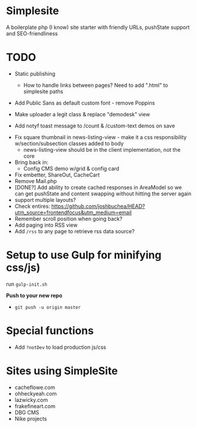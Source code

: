 Simplesite
============

A boilerplate php (I know) site starter with friendly URLs, pushState support and SEO-friendliness


# TODO

- Static publishing
  - How to handle links between pages? Need to add ".html" to simplesite paths
- Add Public Sans as default custom font - remove Poppins

- Make uploader a legit class & replace "demodesk" view
- Add notyf toast message to /count & /custom-text demos on save
* Fix square thumbnail in news-listing-view - make it a css responsibility w/section/subsection classes added to body
  * news-listing-view should be in the client implementation, not the core
* Bring back in:
  * Config CMS demo w/grid & config card
* Fix embetter, ShareOut, CacheCart
* Remove Mail.php
* [DONE?] Add ability to create cached responses in AreaModel so we can get pushState and content swapping without hitting the server again
* support multiple layouts?
* Check <head> entires: https://github.com/joshbuchea/HEAD?utm_source=frontendfocus&utm_medium=email
* Remember scroll position when going back?
* Add paging into RSS view
* Add `/rss` to any page to retrieve rss data source?


# Setup to use Gulp for minifying css/js)

run `gulp-init.sh`

**Push to your new repo**

* `git push -u origin master`

# Special functions

* Add `?notDev` to load production js/css



# Sites using SimpleSite

* cacheflowe.com
* ohheckyeah.com
* lazwicky.com
* frakefineart.com
* DBG CMS
* Nike projects
